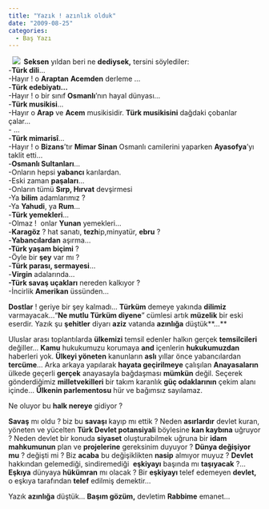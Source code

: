 ```yaml
---
title: "Yazık ! azınlık olduk"
date: "2009-08-25"
categories: 
  - Baş Yazı
---
```


  **![](../uploads/image/devlet.jpg)  Seksen** yıldan beri ne **dediysek,** tersini söylediler:  
\-**Türk dili**…  
\-Hayır ! o **Araptan** **Acemden** derleme …  
\-**Türk edebiyatı…**  
\-Hayır ! o bir sınıf **Osmanlı**’nın hayal dünyası…  
\-**Türk musikisi**…  
\-Hayır o **Arap** ve **Acem** musikisidir. **Türk musikisini** dağdaki çobanlar çalar…  
\- …  
\-**Türk mimarisî**…  
\-Hayır ! o **Bizans**’tır **Mimar Sinan** Osmanlı camilerini yaparken **Ayasofya**’yı taklit etti…  
\-**Osmanlı Sultanları**…  
\-Onların hepsi **yabancı** karılardan.  
\-Eski zaman **paşaları**…  
\-Onların tümü **Sırp, Hırvat** devşirmesi  
\-Ya **bilim** adamlarımız ?  
\-Ya **Yahudi**, ya **Rum**…  
\-**Türk yemekleri**…  
\-Olmaz !  onlar **Yunan** yemekleri…  
\-**Karagöz** ? hat sanatı, **tezh**ip,minyatür, **ebru** ?  
\-**Yabancılardan** aşırma…  
**\-Türk yaşam biçimi** ?  
\-Öyle bir **şey** var mı ?  
\-**Türk parası, sermayesi**…  
\-**Virgin** adalarında…  
**\-Türk savaş uçakları** nereden kalkıyor ?  
\-İncirlik **Amerikan** üssünden…

**Dostlar** ! geriye bir şey kalmadı… **Türküm** demeye yakında **dilimiz** varmayacak…“**Ne mutlu Türküm diyene**” cümlesi artık **müzelik** bir eski eserdir. Yazık şu **şehitler** diyarı **aziz** vatanda **azınlığa** düştük**…**

Uluslar arası toplantılarda **ülkemizi** temsil edenler halkın gerçek **temsilcileri** değiller… **Kamu** hukukumuzu korumaya **and** içenlerin **hukukumuzdan** haberleri yok. **Ülkeyi yöneten** kanunların **aslı** yıllar önce yabancılardan **tercüme**… Arka arkaya yapılarak **hayata geçirilmeye** çalışılan **Anayasaların** ülkede geçerli **gerçek** anayasayla bağdaşması **mümkün** değil. Seçerek gönderdiğimiz **milletvekilleri** bir takım karanlık **güç odaklarının** çekim alanı içinde… **Ülkenin parlementosu** hür ve bağımsız sayılamaz. 

Ne oluyor bu **halk nereye** gidiyor ? 

**Savaş** mı oldu ? biz bu **savaşı** kayıp mı ettik ? Neden **asırlardır** devlet kuran, yöneten ve yücelten **Türk Devlet potansiyali** böylesine **kan kaybına** uğruyor ? Neden devlet bir konuda **siyaset** oluşturabilmek uğruna bir **idam mahkumunun** plan ve **projelerine** gereksinim duyuyor ? **Dünya değişiyor mu** ? değişti mi ? Biz **acaba** bu değişiklikten **nasip** almıyor muyuz ? **Devlet** hakkından gelemediği, sindiremediği  **eşkiyayı** başında mı **taşıyacak** ?… **Eşkıya** dünyaya **hükümran** mı olacak ? Bir **eşkiyayı** telef edemeyen **devlet,** o eşkıya tarafından **telef** edilmiş demektir…

Yazık **azınlığa** düştük… **Başım gözüm,** devletim **Rabbime** emanet…
